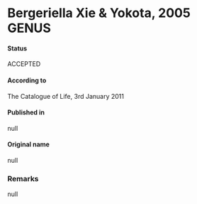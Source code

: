 # Bergeriella Xie & Yokota, 2005 GENUS

#### Status
ACCEPTED

#### According to
The Catalogue of Life, 3rd January 2011

#### Published in
null

#### Original name
null

### Remarks
null